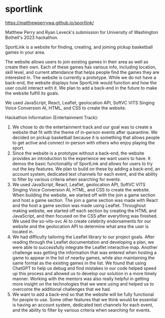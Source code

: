 # sportlink
https://matthewperrywa.github.io/sportlink/

Matthew Perry and Ryan Leveck's submission for University of Washington Bothell's 2023 hackathon.

SportLink is a website for finding, creating, and joining pickup basketball games in your area.

The website allows users to join existing games in their area as well as create their own. Each of these games has various info, including location, skill level, and current attendance that helps people find the games they are interested in. The website is currently a prototype. While we do not have a back-end, the website displays how SportLink would function and how the user could interact with it. We plan to add a back-end in the future to make the website fulfill its goals.

We used JavaScript, React, Leaflet, geolocation API, SoftVC VITS Singing Voice Conversion AI, HTML, and CSS to create the website.

Hackathon Information (Entertainment Track):

1. We chose to do the entertainment track and our goal was to create a website that fit with the theme of in-person events after quarantine. We decided on pickup basketball because it is something that allows people to get active and connect in-person with others who enjoy playing the sport.
2. Since the website is a prototype without a back-end, the website provides an introduction to the experience we want users to have. It demos the basic functionality of SportLink and allows for users to try out the key features. We plan to build on these by adding a back-end, an account system, dedicated text channels for each event, and the ability to filter by various criteria when searching for events.
3. We used JavaScript, React, Leaflet, geolocation API, SoftVC VITS Singing Voice Conversion AI, HTML, and CSS to create the website. When building the website, we started off with the join a game section and host a game section. The join a game section was made with React and the host a game section was made using Leaflet. Throughout making website, we started off each section by creating the HTML and JavaScript, and then focused on the CSS after everything was finished. We used the so-vits-svc AI to create celebrity endorsements for our website and the geolocation API to determine what area the user is located in.
4. We had difficulty tailoring the Leaflet library to our project goals. After reading through the Leaflet documentation and developing a plan, we were able to successfully integrate the Leaflet interactive map. Another challenge was getting the information that was entered when hosting a game to appear in the list of nearby games, while also maintaining the same format as the existing games in the list. We found that using ChatGPT to help us debug and find mistakes in our code helped speed up this process and allowed us to develop our solution in a more timely manner. Working with the mentors was also really helpful in getting more insight on the technologies that we were using and helped us to overcome the additional challenges that we had.
5. We want to add a back-end so that the website will be fully functional for people to use. Some other features that we think would be essential is having an account system, dedicated text channels for each event, and the ability to filter by various criteria when searching for events.
